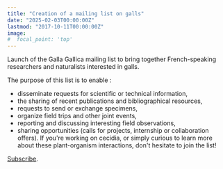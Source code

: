 ```yaml
---
title: "Creation of a mailing list on galls"
date: "2025-02-03T00:00:00Z"
lastmod: "2017-10-11T00:00:00Z"
image:
#  focal_point: 'top'
---
```


Launch of the Galla Gallica mailing list to bring together French-speaking researchers and naturalists interested in galls.

<!--more-->

The purpose of this list is to enable :
- disseminate requests for scientific or technical information,
- the sharing of recent publications and bibliographical resources,
- requests to send or exchange specimens,
- organize field trips and other joint events,
- reporting and discussing interesting field observations,
- sharing opportunities (calls for projects, internship or collaboration offers).
If you're working on cecidia, or simply curious to learn more about these plant-organism interactions, don't hesitate to join the list!

[Subscribe](https://listes.mnhn.fr/wws/subscribe/gallagallica?previous_action=info).